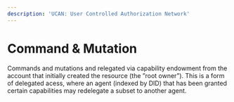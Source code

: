```yaml
---
description: 'UCAN: User Controlled Authorization Network'
---
```


# Command & Mutation

Commands and mutations and relegated via capability endowment from the account that initially created the resource \(the ”root owner”\). This is a form of delegated acess, where an agent \(indexed by DID\) that has been granted certain capabilities may redelegate a subset to another agent.

